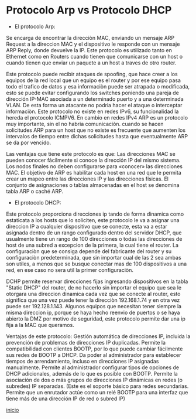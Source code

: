 # Protocolo Arp vs Protocolo DHCP

* El protocolo Arp: 

Se encarga de encontrar la direcciòn MAC, enviando un mensaje ARP Request a la direccion MAC y el dispositivo le responde con un mensaje ARP Reply, donde devuelve la IP. Este protocolo es utilizado tanto en Ethernet como en Routers cuando tienen que comunicarse con un host o cuando tienen que enviar un paquete a un host a traves de otro router. 

Este protocolo puede recibir ataques de spoofing, que hace creer a los equipos de la red local que un equipo es el router y por ese equipo pasa todo el trafico de datos y esa informaciòn puede ser atrapada o modificada, esto se puede evitar configurando los switches poniendo una pareja de dirección IP-MAC asociada a un determinado puerto y a una determinada VLAN. De esta forma un atacante no podria hacer el ataque o interceptar informaciòn.
Este protocolo no existe en redes IPv6, su funcionalidad la hereda el protocolo ICMPV6. En cambio en redes IPv4 ARP es un protocolo muy importante, sin el no habria comunicaciòn. cuando se hacen solicitudes ARP para un host que no existe es frecuente que aumenten los intervalos de tiempo entre dichas solicitudes hasta que eventualmente ARP se da por vencido.

Las ventajas que tiene este protocolo es que: 
Las direcciones MAC se pueden conocer fácilmente si conoce la dirección IP del mismo sistema.
Los nodos finales no deben configurarse para «conocer» las direcciones MAC.
El objetivo de ARP es habilitar cada host en una red que le permita crear un mapeo entre las direcciones IP y las direcciones físicas.
El conjunto de asignaciones o tablas almacenadas en el host se denomina tabla ARP o caché ARP.

* El protocolo DHCP:

Este protocolo proporciona direcciones ip tando de forma dinamica como estaticata a los hosts que lo soliciten, este protocolo le va a asignar una direccion IP a cualquier dispositivo que se conecte, esta va a estar asignada dentro de un rango configurado dentro del servidor DHCP, que usualmente tiene un rango de 100 direcciones o todas las direcciones de host de una subred a excepcion de la primera, la cual tiene el router. La configuraciòn que se consiga depende del fabricante del router y su configuraciòn predeterminada, que sin importar cual de las 2 sea ambas son utiles, a menos que se busque conectar mas de 100 dispositivos a una red, en ese caso no sera util la primer configuraciòn.

DCHP permite reservar direcciones fijas ingresando dispositivos en la tabla "Static DHCP" del router, de no hacerlo sin importar el equipo que sea le otorgara una direccion dinamica cada vez que se conecte al router, esto significa que una vez puede tener la direcciòn 192.168.1.74 y en otra vez puede ser 192.128.1.143.
Algunos equipos que necesitan tener siempre la misma direccion ip, porque se haya hecho reenvio de puertos o se haya abierto la DMZ por motivo de seguridad, este protocolo permite dar una ip fija a la MAC que queramos.

Ventajas de este protocolo:
Gestión automática de direcciones IP, incluida la prevención de problemas de direcciones IP duplicadas.
Permite la compatibilidad con clientes BOOTP, por lo que puede cambiar fácilmente sus redes de BOOTP a DHCP.
Da poder al administrador para establecer tiempos de arrendamiento, incluso en direcciones IP asignadas manualmente.
Permite al administrador configurar tipos de opciones de DHCP adicionales, además de lo que es posible con BOOTP.
Permite la asociación de dos o más grupos de direcciones IP dinámicas en redes (o subredes) IP separadas. (Este es el soporte básico para redes secundarias. Permite que un enrutador actúe como un relé BOOTP para una interfaz que tiene más de una dirección IP de red o subred IP)


 [inicio](../README.md)
